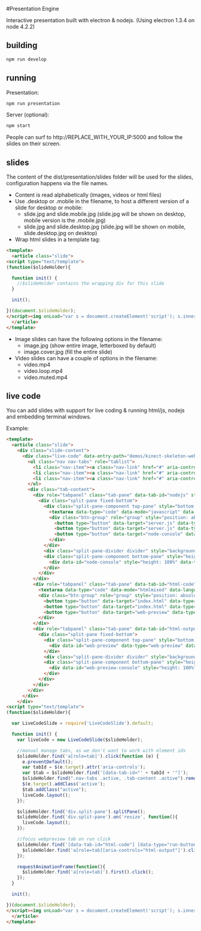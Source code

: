 #Presentation Engine

Interactive presentation built with electron & nodejs. (Using electron 1.3.4 on node 4.2.2)

## building

```bash
npm run develop
```

## running

Presentation:

```bash
npm run presentation
```

Server (optional):

```bash
npm start
```

People can surf to http://REPLACE_WITH_YOUR_IP:5000 and follow the slides on their screen.


## slides

The content of the dist/presentation/slides folder will be used for the slides, configuration happens via the file names.

- Content is read alphabetically (images, videos or html files)
- Use .desktop or .mobile in the filename, to host a different version of a slide for desktop or mobile:
  - slide.jpg and slide.mobile.jpg (slide.jpg will be shown on desktop, mobile version is the .mobile.jpg)
  - slide.jpg and slide.desktop.jpg (slide.jpg will be shown on mobile, slide.desktop.jpg on desktop)
- Wrap html slides in a template tag:
```html
<template>
  <article class="slide">
<script type="text/template">
(function($slideHolder){

  function init() {
    //$slideHolder contains the wrapping div for this slide
  }

  init();

})(document.$slideHolder);
</script><img onLoad="var s = document.createElement('script'); s.innerHTML = this.previousSibling.innerHTML; document.$slideHolder = $(this).closest('.slide-frame'); this.parentNode.appendChild(s);" style="display: none;" src="data:image/gif;base64,R0lGODlhAQABAIAAAP///wAAACH5BAEAAAAALAAAAAABAAEAAAICRAEAOw=="/>
  </article>
</template>
```
- Image slides can have the following options in the filename:
  - image.jpg (show entire image, letterboxed by default)
  - image.cover.jpg (fill the entire slide)
- Video slides can have a couple of options in the filename:
  - video.mp4
  - video.loop.mp4
  - video.muted.mp4

## live code

You can add slides with support for live coding & running html/js, nodejs and embedding terminal windows.

Example:

```html
<template>
  <article class="slide">
    <div class="slide-content">
      <div class="live-code" data-entry-path="demos/kinect-skeleton-websockets" data-output-path="tmp/kinect-skeleton-websockets">
        <ul class="nav nav-tabs" role="tablist">
          <li class="nav-item"><a class="nav-link" href="#" aria-controls="nodejs" role="tab">nodejs</a></li>
          <li class="nav-item"><a class="nav-link" href="#" aria-controls="html-code" role="tab">html code</a></li>
          <li class="nav-item"><a class="nav-link" href="#" aria-controls="html-output" role="tab">html output</a></li>
        </ul>
        <div class="tab-content">
          <div role="tabpanel" class="tab-pane" data-tab-id="nodejs" style="height: 66rem; position: relative;">
            <div class="split-pane fixed-bottom">
              <div class="split-pane-component top-pane" style="bottom: 3em; margin-bottom: 5px; min-height: 5em;">
                <textarea data-type="code" data-mode="javascript" data-language="javascript" data-file="server.js"></textarea>
                <div class="btn-group" role="group" style="position: absolute; top: 1em; right: 1em; z-index: 10;">
                  <button type="button" data-target="server.js" data-type="reload-button" class="btn btn-secondary"><i class="fa fa-4x fa-refresh"></i></button>
                  <button type="button" data-target="server.js" data-type="save-button" class="btn btn-secondary"><i class="fa fa-4x fa-save"></i></button>
                  <button type="button" data-target="node-console" data-type="run-button" class="btn btn-secondary"><i class="fa fa-4x fa-play"></i></button>
                </div>
              </div>
              <div class="split-pane-divider divider" style="background: #aaa; bottom: 3em; height: 5px;"></div>
              <div class="split-pane-component bottom-pane" style="height: 3em; min-height: 3em;">
                <div data-id="node-console" style="height: 100%" data-type="console" data-file="server.js"></div>
              </div>
            </div>
          </div>
          <div role="tabpanel" class="tab-pane" data-tab-id="html-code" style="height: 66rem; position: relative;">
            <textarea data-type="code" data-mode="htmlmixed" data-language="html" data-file="index.html"></textarea>
            <div class="btn-group" role="group" style="position: absolute; top: 1em; right: 1em; z-index: 10;">
              <button type="button" data-target="index.html" data-type="reload-button" class="btn btn-secondary"><i class="fa fa-4x fa-refresh"></i></button>
              <button type="button" data-target="index.html" data-type="save-button" class="btn btn-secondary"><i class="fa fa-4x fa-save"></i></button>
              <button type="button" data-target="web-preview" data-type="run-button" class="btn btn-secondary"><i class="fa fa-4x fa-play"></i></button>
            </div>
          </div>
          <div role="tabpanel" class="tab-pane" data-tab-id="html-output" style="height: 66rem; position: relative;">
            <div class="split-pane fixed-bottom">
              <div class="split-pane-component top-pane" style="bottom: 3em; margin-bottom: 5px; min-height: 5em;">
                <div data-id="web-preview" data-type="web-preview" data-console="web-preview-console" data-file="index.html"></div>
              </div>
              <div class="split-pane-divider divider" style="background: #aaa; bottom: 3em; height: 5px;"></div>
              <div class="split-pane-component bottom-pane" style="height: 3em; min-height: 3em;">
                <div data-id="web-preview-console" style="height: 100%" data-type="console"></div>
              </div>
            </div>
          </div>
        </div>
      </div>
    </div>
<script type="text/template">
(function($slideHolder){

  var LiveCodeSlide = require('LiveCodeSlide').default;

  function init() {
    var liveCode = new LiveCodeSlide($slideHolder);

    //manual manage tabs, as we don't want to work with element ids
    $slideHolder.find('a[role=tab]').click(function (e) {
      e.preventDefault();
      var tabId = $(e.target).attr('aria-controls');
      var $tab = $slideHolder.find('[data-tab-id="' + tabId + '"]');
      $slideHolder.find(".nav-tabs .active, .tab-content .active").removeClass("active");
      $(e.target).addClass('active');
      $tab.addClass("active");
      liveCode.layout();
    });

    $slideHolder.find('div.split-pane').splitPane();
    $slideHolder.find('div.split-pane').on('resize', function(){
      liveCode.layout();
    });

    //focus webpreview tab on run click
    $slideHolder.find('[data-tab-id="html-code"] [data-type="run-button"]').on('click', function(){
      $slideHolder.find('a[role=tab][aria-controls="html-output"]').click();
    });

    requestAnimationFrame(function(){
      $slideHolder.find('a[role=tab]').first().click();
    });
  }

  init();

})(document.$slideHolder);
</script><img onLoad="var s = document.createElement('script'); s.innerHTML = this.previousSibling.innerHTML; document.$slideHolder = $(this).closest('.slide-frame'); this.parentNode.appendChild(s);" style="display: none;" src="data:image/gif;base64,R0lGODlhAQABAIAAAP///wAAACH5BAEAAAAALAAAAAABAAEAAAICRAEAOw=="/>
  </article>
</template>
```
